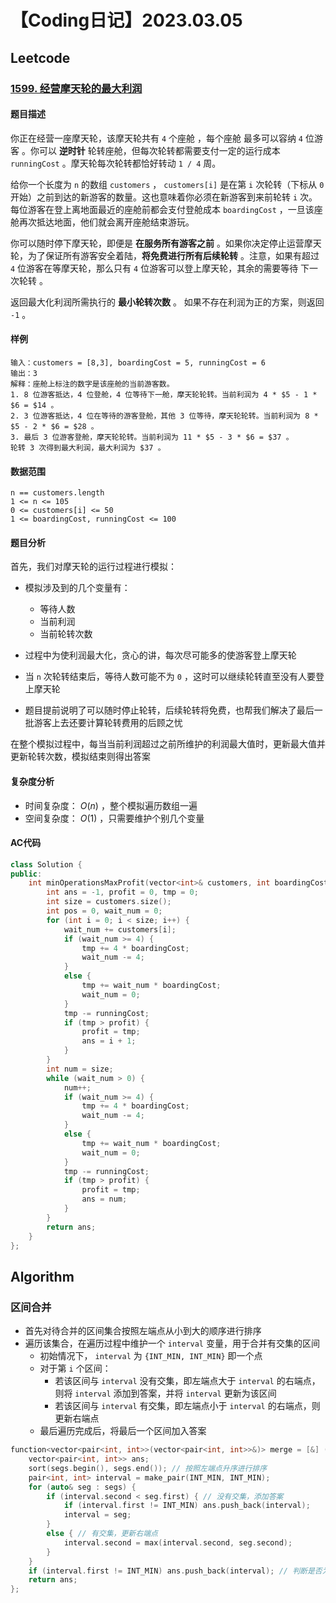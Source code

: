 

# 【Coding日记】2023.03.05

## Leetcode

### [1599. 经营摩天轮的最大利润](https://leetcode.cn/problems/maximum-profit-of-operating-a-centennial-wheel/)

#### 题目描述

你正在经营一座摩天轮，该摩天轮共有 `4` 个座舱 ，每个座舱 最多可以容纳 `4` 位游客 。你可以 **逆时针** 轮转座舱，但每次轮转都需要支付一定的运行成本 `runningCost` 。摩天轮每次轮转都恰好转动 `1 / 4` 周。

给你一个长度为 `n` 的数组 `customers` ， `customers[i]` 是在第 `i` 次轮转（下标从 `0` 开始）之前到达的新游客的数量。这也意味着你必须在新游客到来前轮转 `i` 次。每位游客在登上离地面最近的座舱前都会支付登舱成本 `boardingCost` ，一旦该座舱再次抵达地面，他们就会离开座舱结束游玩。

你可以随时停下摩天轮，即便是 **在服务所有游客之前** 。如果你决定停止运营摩天轮，为了保证所有游客安全着陆，**将免费进行所有后续轮转** 。注意，如果有超过 `4` 位游客在等摩天轮，那么只有 `4` 位游客可以登上摩天轮，其余的需要等待 下一次轮转 。

返回最大化利润所需执行的 **最小轮转次数** 。 如果不存在利润为正的方案，则返回 `-1` 。

#### 样例

```
输入：customers = [8,3], boardingCost = 5, runningCost = 6
输出：3
解释：座舱上标注的数字是该座舱的当前游客数。
1. 8 位游客抵达，4 位登舱，4 位等待下一舱，摩天轮轮转。当前利润为 4 * $5 - 1 * $6 = $14 。
2. 3 位游客抵达，4 位在等待的游客登舱，其他 3 位等待，摩天轮轮转。当前利润为 8 * $5 - 2 * $6 = $28 。
3. 最后 3 位游客登舱，摩天轮轮转。当前利润为 11 * $5 - 3 * $6 = $37 。
轮转 3 次得到最大利润，最大利润为 $37 。
```

#### 数据范围

```
n == customers.length
1 <= n <= 105
0 <= customers[i] <= 50
1 <= boardingCost, runningCost <= 100
```

#### 题目分析

首先，我们对摩天轮的运行过程进行模拟：

- 模拟涉及到的几个变量有：
  - 等待人数
  - 当前利润
  - 当前轮转次数

- 过程中为使利润最大化，贪心的讲，每次尽可能多的使游客登上摩天轮

- 当 `n` 次轮转结束后，等待人数可能不为 `0` ，这时可以继续轮转直至没有人要登上摩天轮

- 题目提前说明了可以随时停止轮转，后续轮转将免费，也帮我们解决了最后一批游客上去还要计算轮转费用的后顾之忧

在整个模拟过程中，每当当前利润超过之前所维护的利润最大值时，更新最大值并更新轮转次数，模拟结束则得出答案

#### 复杂度分析

- 时间复杂度： $O(n)$ ，整个模拟遍历数组一遍
- 空间复杂度： $O(1)$ ，只需要维护个别几个变量

#### AC代码

```cpp
class Solution {
public:
    int minOperationsMaxProfit(vector<int>& customers, int boardingCost, int runningCost) {
        int ans = -1, profit = 0, tmp = 0;
        int size = customers.size();
        int pos = 0, wait_num = 0;
        for (int i = 0; i < size; i++) {
            wait_num += customers[i];
            if (wait_num >= 4) {
                tmp += 4 * boardingCost;
                wait_num -= 4;
            }
            else {
                tmp += wait_num * boardingCost;
                wait_num = 0;
            }
            tmp -= runningCost;
            if (tmp > profit) {
                profit = tmp;
                ans = i + 1;
            }
        }
        int num = size;
        while (wait_num > 0) {
            num++;
            if (wait_num >= 4) {
                tmp += 4 * boardingCost;
                wait_num -= 4;
            }
            else {
                tmp += wait_num * boardingCost;
                wait_num = 0;
            }
            tmp -= runningCost;
            if (tmp > profit) {
                profit = tmp;
                ans = num;
            }
        }
        return ans;
    }
};
```

## Algorithm

### 区间合并

- 首先对待合并的区间集合按照左端点从小到大的顺序进行排序
- 遍历该集合，在遍历过程中维护一个 `interval` 变量，用于合并有交集的区间
  - 初始情况下， `interval` 为 `{INT_MIN, INT_MIN}` 即一个点
  - 对于第 `i` 个区间：
    - 若该区间与 `interval` 没有交集，即左端点大于 `interval` 的右端点，则将 `interval` 添加到答案，并将 `interval` 更新为该区间
    - 若该区间与 `interval` 有交集，即左端点小于 `interval` 的右端点，则更新右端点
  - 最后遍历完成后，将最后一个区间加入答案

```cpp
function<vector<pair<int, int>>(vector<pair<int, int>>&)> merge = [&] (vector<pair<int, int>>& segs) {
    vector<pair<int, int>> ans;
    sort(segs.begin(), segs.end()); // 按照左端点升序进行排序
    pair<int, int> interval = make_pair(INT_MIN, INT_MIN);
    for (auto& seg : segs) {
        if (interval.second < seg.first) { // 没有交集，添加答案
            if (interval.first != INT_MIN) ans.push_back(interval);
            interval = seg;
        }
        else { // 有交集，更新右端点
            interval.second = max(interval.second, seg.second);
        }
    }
    if (interval.first != INT_MIN) ans.push_back(interval); // 判断是否为空
    return ans;
};
```

